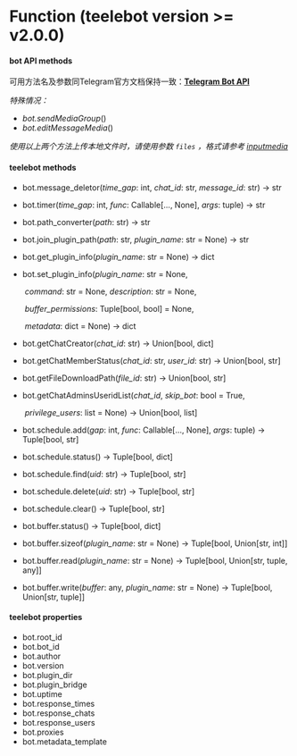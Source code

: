 # Function (teelebot version >= v2.0.0)

#### bot API methods

可用方法名及参数同Telegram官方文档保持一致：[**Telegram Bot API**](https://core.telegram.org/bots/api)



*特殊情况：*

* *bot.sendMediaGroup*()
* *bot.editMessageMedia*()

*使用以上两个方法上传本地文件时，请使用参数 `files` ，格式请参考 [inputmedia](https://core.telegram.org/bots/api#inputmedia)*



#### teelebot methods

* bot.message_deletor(*time_gap*: int, *chat_id*: str, *message_id*: str) -> str

* bot.timer(*time_gap*: int, *func*: Callable[..., None], *args*: tuple) -> str

* bot.path_converter(*path*: str) -> str

* bot.join_plugin_path(*path*: str, *plugin_name*: str = None) -> str

* bot.get_plugin_info(*plugin_name*: str = None) -> dict

* bot.set_plugin_info(*plugin_name*: str = None,

  ​            *command*: str = None, *description*: str = None,

  ​            *buffer_permissions*: Tuple[bool, bool] = None,

  ​            *metadata*: dict = None) -> dict

* bot.getChatCreator(*chat_id*: str) -> Union[bool, dict]

* bot.getChatMemberStatus(*chat_id*: str, *user_id*: str) -> Union[bool, str]

* bot.getFileDownloadPath(*file_id*: str) -> Union[bool, str]

* bot.getChatAdminsUseridList(*chat_id*, *skip_bot*: bool = True,

  ​			*privilege_users*: list = None) -> Union[bool, list]

* bot.schedule.add(*gap*: int, *func*: Callable[..., None], *args*: tuple) -> Tuple[bool, str]

* bot.schedule.status() -> Tuple[bool, dict]

* bot.schedule.find(*uid*: str) -> Tuple[bool, str]

* bot.schedule.delete(*uid*: str) -> Tuple[bool, str]

* bot.schedule.clear() -> Tuple[bool, str]

* bot.buffer.status() -> Tuple[bool, dict]

* bot.buffer.sizeof(*plugin_name*: str = None) -> Tuple[bool, Union[str, int]]

* bot.buffer.read(*plugin_name*: str = None) -> Tuple[bool, Union[str, tuple, any]]

* bot.buffer.write(*buffer*: any, *plugin_name*: str = None) -> Tuple[bool, Union[str, tuple]]



#### teelebot properties

*  bot.root_id
*  bot.bot_id
*  bot.author
*  bot.version
*  bot.plugin_dir
*  bot.plugin_bridge
*  bot.uptime
*  bot.response_times
*  bot.response_chats
*  bot.response_users
*  bot.proxies
*  bot.metadata_template



